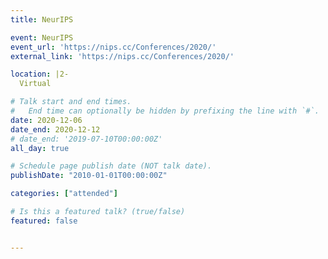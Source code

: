```yaml
---
title: NeurIPS

event: NeurIPS
event_url: 'https://nips.cc/Conferences/2020/'
external_link: 'https://nips.cc/Conferences/2020/'

location: |2-
  Virtual

# Talk start and end times.
#   End time can optionally be hidden by prefixing the line with `#`.
date: 2020-12-06
date_end: 2020-12-12
# date_end: '2019-07-10T00:00:00Z'
all_day: true

# Schedule page publish date (NOT talk date).
publishDate: "2010-01-01T00:00:00Z"

categories: ["attended"]

# Is this a featured talk? (true/false)
featured: false


---
```


